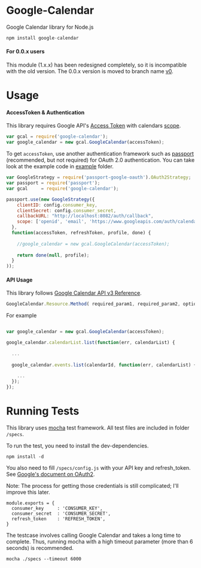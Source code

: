 Google-Calendar
=======

Google Calendar library for Node.js

```javascript
npm install google-calendar
```

#### For 0.0.x users

This module (1.x.x) has been redesigned completely, so it is incompatible with the old version. The 0.0.x version is moved to branch name [v0](https://github.com/berryboy/google-calendar/tree/v0).

Usage
=======

#### AccessToken & Authentication

This library requires Google API's [Access Token](https://developers.google.com/accounts/docs/OAuth2) with calendars [scope](https://developers.google.com/google-apps/calendar/auth).

```javascript
var gcal = require('google-calendar');
var google_calendar = new gcal.GoogleCalendar(accessToken);
```

To get `accessToken`, use another authentication framework such as [passport](https://github.com/jaredhanson/passport) (recommended, but not required) for OAuth 2.0 authentication. You can take look at the example code in [example](https://github.com/berryboy/google-calendar/tree/master/example) folder.

```javascript
var GoogleStrategy = require('passport-google-oauth').OAuth2Strategy;
var passport = require('passport');
var gcal     = require('google-calendar');

passport.use(new GoogleStrategy({
    clientID: config.consumer_key,
    clientSecret: config.consumer_secret,
    callbackURL: "http://localhost:8082/auth/callback",
    scope: ['openid', 'email', 'https://www.googleapis.com/auth/calendar'] 
  },
  function(accessToken, refreshToken, profile, done) {
    
    //google_calendar = new gcal.GoogleCalendar(accessToken);
    
    return done(null, profile);
  }
));
```

#### API Usage

This library follows [Google Calendar API v3 Reference](https://developers.google.com/google-apps/calendar/v3/reference/).

```javascript
GoogleCalendar.Resource.Method( required_param1, required_param2, optional, callback )
```

For example

```javascript

var google_calendar = new gcal.GoogleCalendar(accessToken);

google_calendar.calendarList.list(function(err, calendarList) {
  
  ...
  
  google_calendar.events.list(calendarId, function(err, calendarList) {
    
    ...
  });
});

```

Running Tests
=======

This library uses [mocha](http://visionmedia.github.io/mocha/) test framework. 
All test files are included in folder `/specs`. 

To run the test, you need to install the dev-dependencies.

```
npm install -d
```

You also need to fill `/specs/config.js` with your API key and refresh_token. See [Google's document on OAuth2](https://developers.google.com/accounts/docs/OAuth2).

Note: The process for getting those credentials is still complicated; I'll improve this later. 

```
module.exports = {
  consumer_key     : 'CONSUMER_KEY',
  consumer_secret  : 'CONSUMER_SECRET',
  refresh_token    : 'REFRESH_TOKEN',
}
```

The testcase involves calling Google Calendar and takes a long time to complete. Thus, running mocha with a high timeout parameter (more than 6 seconds) is recommended. 

```
mocha ./specs --timeout 6000
```
